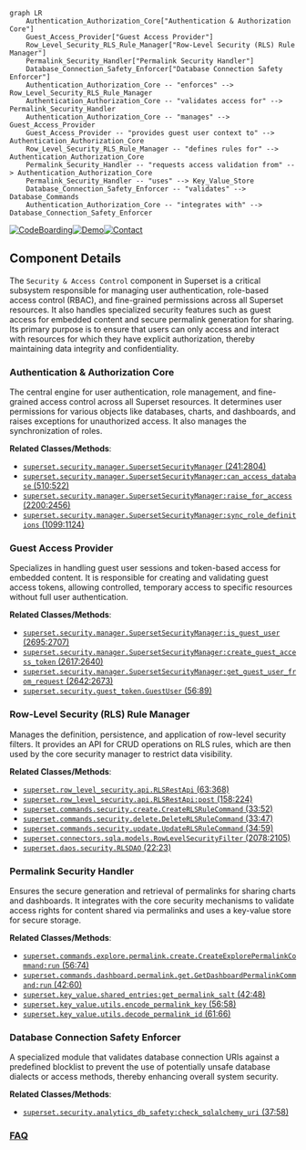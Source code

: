 ```mermaid
graph LR
    Authentication_Authorization_Core["Authentication & Authorization Core"]
    Guest_Access_Provider["Guest Access Provider"]
    Row_Level_Security_RLS_Rule_Manager["Row-Level Security (RLS) Rule Manager"]
    Permalink_Security_Handler["Permalink Security Handler"]
    Database_Connection_Safety_Enforcer["Database Connection Safety Enforcer"]
    Authentication_Authorization_Core -- "enforces" --> Row_Level_Security_RLS_Rule_Manager
    Authentication_Authorization_Core -- "validates access for" --> Permalink_Security_Handler
    Authentication_Authorization_Core -- "manages" --> Guest_Access_Provider
    Guest_Access_Provider -- "provides guest user context to" --> Authentication_Authorization_Core
    Row_Level_Security_RLS_Rule_Manager -- "defines rules for" --> Authentication_Authorization_Core
    Permalink_Security_Handler -- "requests access validation from" --> Authentication_Authorization_Core
    Permalink_Security_Handler -- "uses" --> Key_Value_Store
    Database_Connection_Safety_Enforcer -- "validates" --> Database_Commands
    Authentication_Authorization_Core -- "integrates with" --> Database_Connection_Safety_Enforcer
```
[![CodeBoarding](https://img.shields.io/badge/Generated%20by-CodeBoarding-9cf?style=flat-square)](https://github.com/CodeBoarding/GeneratedOnBoardings)[![Demo](https://img.shields.io/badge/Try%20our-Demo-blue?style=flat-square)](https://www.codeboarding.org/demo)[![Contact](https://img.shields.io/badge/Contact%20us%20-%20contact@codeboarding.org-lightgrey?style=flat-square)](mailto:contact@codeboarding.org)

## Component Details

The `Security & Access Control` component in Superset is a critical subsystem responsible for managing user authentication, role-based access control (RBAC), and fine-grained permissions across all Superset resources. It also handles specialized security features such as guest access for embedded content and secure permalink generation for sharing. Its primary purpose is to ensure that users can only access and interact with resources for which they have explicit authorization, thereby maintaining data integrity and confidentiality.

### Authentication & Authorization Core
The central engine for user authentication, role management, and fine-grained access control across all Superset resources. It determines user permissions for various objects like databases, charts, and dashboards, and raises exceptions for unauthorized access. It also manages the synchronization of roles.


**Related Classes/Methods**:

- <a href="https://github.com/apache/superset/blob/master/superset/security/manager.py#L241-L2804" target="_blank" rel="noopener noreferrer">`superset.security.manager.SupersetSecurityManager` (241:2804)</a>
- <a href="https://github.com/apache/superset/blob/master/superset/security/manager.py#L510-L522" target="_blank" rel="noopener noreferrer">`superset.security.manager.SupersetSecurityManager:can_access_database` (510:522)</a>
- <a href="https://github.com/apache/superset/blob/master/superset/security/manager.py#L2200-L2456" target="_blank" rel="noopener noreferrer">`superset.security.manager.SupersetSecurityManager:raise_for_access` (2200:2456)</a>
- <a href="https://github.com/apache/superset/blob/master/superset/security/manager.py#L1099-L1124" target="_blank" rel="noopener noreferrer">`superset.security.manager.SupersetSecurityManager:sync_role_definitions` (1099:1124)</a>


### Guest Access Provider
Specializes in handling guest user sessions and token-based access for embedded content. It is responsible for creating and validating guest access tokens, allowing controlled, temporary access to specific resources without full user authentication.


**Related Classes/Methods**:

- <a href="https://github.com/apache/superset/blob/master/superset/security/manager.py#L2695-L2707" target="_blank" rel="noopener noreferrer">`superset.security.manager.SupersetSecurityManager:is_guest_user` (2695:2707)</a>
- <a href="https://github.com/apache/superset/blob/master/superset/security/manager.py#L2617-L2640" target="_blank" rel="noopener noreferrer">`superset.security.manager.SupersetSecurityManager:create_guest_access_token` (2617:2640)</a>
- <a href="https://github.com/apache/superset/blob/master/superset/security/manager.py#L2642-L2673" target="_blank" rel="noopener noreferrer">`superset.security.manager.SupersetSecurityManager:get_guest_user_from_request` (2642:2673)</a>
- <a href="https://github.com/apache/superset/blob/master/superset/security/guest_token.py#L56-L89" target="_blank" rel="noopener noreferrer">`superset.security.guest_token.GuestUser` (56:89)</a>


### Row-Level Security (RLS) Rule Manager
Manages the definition, persistence, and application of row-level security filters. It provides an API for CRUD operations on RLS rules, which are then used by the core security manager to restrict data visibility.


**Related Classes/Methods**:

- <a href="https://github.com/apache/superset/blob/master/superset/row_level_security/api.py#L63-L368" target="_blank" rel="noopener noreferrer">`superset.row_level_security.api.RLSRestApi` (63:368)</a>
- <a href="https://github.com/apache/superset/blob/master/superset/row_level_security/api.py#L158-L224" target="_blank" rel="noopener noreferrer">`superset.row_level_security.api.RLSRestApi:post` (158:224)</a>
- <a href="https://github.com/apache/superset/blob/master/superset/commands/security/create.py#L33-L52" target="_blank" rel="noopener noreferrer">`superset.commands.security.create.CreateRLSRuleCommand` (33:52)</a>
- <a href="https://github.com/apache/superset/blob/master/superset/commands/security/delete.py#L33-L47" target="_blank" rel="noopener noreferrer">`superset.commands.security.delete.DeleteRLSRuleCommand` (33:47)</a>
- <a href="https://github.com/apache/superset/blob/master/superset/commands/security/update.py#L34-L59" target="_blank" rel="noopener noreferrer">`superset.commands.security.update.UpdateRLSRuleCommand` (34:59)</a>
- <a href="https://github.com/apache/superset/blob/master/superset/connectors/sqla/models.py#L2078-L2105" target="_blank" rel="noopener noreferrer">`superset.connectors.sqla.models.RowLevelSecurityFilter` (2078:2105)</a>
- <a href="https://github.com/apache/superset/blob/master/superset/daos/security.py#L22-L23" target="_blank" rel="noopener noreferrer">`superset.daos.security.RLSDAO` (22:23)</a>


### Permalink Security Handler
Ensures the secure generation and retrieval of permalinks for sharing charts and dashboards. It integrates with the core security mechanisms to validate access rights for content shared via permalinks and uses a key-value store for secure storage.


**Related Classes/Methods**:

- <a href="https://github.com/apache/superset/blob/master/superset/commands/explore/permalink/create.py#L56-L74" target="_blank" rel="noopener noreferrer">`superset.commands.explore.permalink.create.CreateExplorePermalinkCommand:run` (56:74)</a>
- <a href="https://github.com/apache/superset/blob/master/superset/commands/dashboard/permalink/get.py#L42-L60" target="_blank" rel="noopener noreferrer">`superset.commands.dashboard.permalink.get.GetDashboardPermalinkCommand:run` (42:60)</a>
- <a href="https://github.com/apache/superset/blob/master/superset/key_value/shared_entries.py#L42-L48" target="_blank" rel="noopener noreferrer">`superset.key_value.shared_entries:get_permalink_salt` (42:48)</a>
- <a href="https://github.com/apache/superset/blob/master/superset/key_value/utils.py#L56-L58" target="_blank" rel="noopener noreferrer">`superset.key_value.utils.encode_permalink_key` (56:58)</a>
- <a href="https://github.com/apache/superset/blob/master/superset/key_value/utils.py#L61-L66" target="_blank" rel="noopener noreferrer">`superset.key_value.utils.decode_permalink_id` (61:66)</a>


### Database Connection Safety Enforcer
A specialized module that validates database connection URIs against a predefined blocklist to prevent the use of potentially unsafe database dialects or access methods, thereby enhancing overall system security.


**Related Classes/Methods**:

- <a href="https://github.com/apache/superset/blob/master/superset/security/analytics_db_safety.py#L37-L58" target="_blank" rel="noopener noreferrer">`superset.security.analytics_db_safety:check_sqlalchemy_uri` (37:58)</a>




### [FAQ](https://github.com/CodeBoarding/GeneratedOnBoardings/tree/main?tab=readme-ov-file#faq)